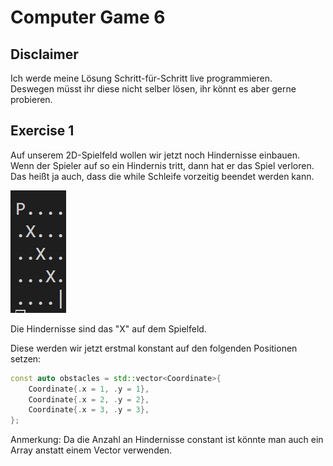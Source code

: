 # Computer Game 6

## Disclaimer

Ich werde meine Lösung Schritt-für-Schritt live programmieren.  
Deswegen müsst ihr diese nicht selber lösen, ihr könnt es aber gerne probieren.

## Exercise 1

Auf unserem 2D-Spielfeld wollen wir jetzt noch Hindernisse einbauen.  
Wenn der Spieler auf so ein Hindernis tritt, dann hat er das Spiel verloren.  
Das heißt ja auch, dass die while Schleife vorzeitig beendet werden kann.

![Alt text](../media/Game6_1.png)

Die Hindernisse sind das "X" auf dem Spielfeld.

Diese werden wir jetzt erstmal konstant auf den folgenden Positionen setzen:

```cpp
const auto obstacles = std::vector<Coordinate>{
    Coordinate{.x = 1, .y = 1},
    Coordinate{.x = 2, .y = 2},
    Coordinate{.x = 3, .y = 3},
};
```

Anmerkung: Da die Anzahl an Hindernisse constant ist könnte man auch ein Array anstatt einem Vector verwenden.
